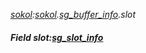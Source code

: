 _[sokol](../../modules/sokol/sokol-module.md):[sokol](../../modules/sokol/sokol-module.md).[sg\_buffer\_info](../../modules/sokol/sokol-sg_buffer_info.md).slot_
##### Field slot:[sg_slot_info](../../modules/sokol/sokol-sg_slot_info.md)
